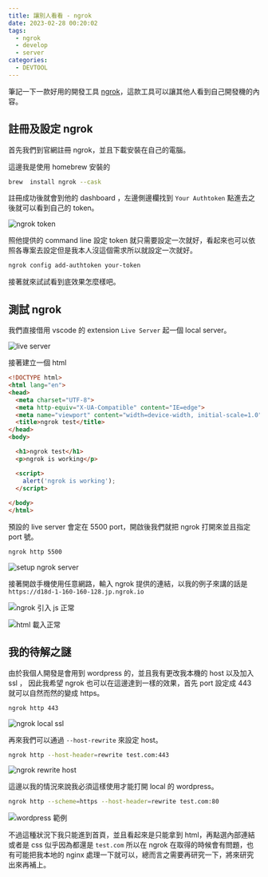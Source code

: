 ```yaml
---
title: 讓別人看看 - ngrok
date: 2023-02-28 00:20:02
tags:
  - ngrok
  - develop
  - server
categories: 
  - DEVTOOL
---
```


筆記一下一款好用的開發工具 [ngrok](https://ngrok.com/)，這款工具可以讓其他人看到自己開發機的內容。

## 註冊及設定 ngrok

首先我們到官網註冊 ngrok，並且下載安裝在自己的電腦。

這邊我是使用 homebrew 安裝的

```bash
brew  install ngrok --cask
```

註冊成功後就會到他的 dashboard ，左邊側邊欄找到 `Your Authtoken` 點進去之後就可以看到自己的 token。

![ngrok token](https://raw.githubusercontent.com/luofreddy/images/main/uPic/2023/02/28/5sts8t.png)

照他提供的 command line 設定 token 就只需要設定一次就好，看起來也可以依照各專案去設定但是我本人沒這個需求所以就設定一次就好。

```bash
ngrok config add-authtoken your-token
```

接著就來試試看到底效果怎麼樣吧。

## 測試 ngrok

我們直接借用 vscode 的 extension `Live Server` 起一個 local server。

![live server](https://raw.githubusercontent.com/luofreddy/images/main/uPic/2023/02/28/WpEVq2.png)

接著建立一個 html

```html
<!DOCTYPE html>
<html lang="en">
<head>
  <meta charset="UTF-8">
  <meta http-equiv="X-UA-Compatible" content="IE=edge">
  <meta name="viewport" content="width=device-width, initial-scale=1.0">
  <title>ngrok test</title>
</head>
<body>

  <h1>ngrok test</h1>
  <p>ngrok is working</p>

  <script>
    alert('ngrok is working');
  </script>
  
</body>
</html>
```

預設的 live server 會定在 5500 port，開啟後我們就把 ngrok 打開來並且指定 port 號。

```bash
ngrok http 5500
```

![setup ngrok server](https://raw.githubusercontent.com/luofreddy/images/main/uPic/2023/02/28/PoDfQ2.png)

接著開啟手機使用任意網路，輸入 ngrok 提供的連結，以我的例子來講的話是 `https://d18d-1-160-160-128.jp.ngrok.io`

![ngrok 引入 js 正常](https://raw.githubusercontent.com/luofreddy/images/main/uPic/2023/02/28/y7VXpp.jpg)

![html 載入正常](https://raw.githubusercontent.com/luofreddy/images/main/uPic/2023/02/28/bRwAHg.jpg)

## 我的待解之謎

由於我個人開發是會用到 wordpress 的，並且我有更改我本機的 host 以及加入 ssl ， 因此我希望 ngrok 也可以在這邊達到一樣的效果，首先 port 設定成 443 就可以自然而然的變成 https。

```bash
ngrok http 443
```

![ngrok local ssl](https://raw.githubusercontent.com/luofreddy/images/main/uPic/2023/02/28/eCCRkU.png)

再來我們可以通過 `--host-rewrite` 來設定 host。

```bash
ngrok http --host-header=rewrite test.com:443
```

![ngrok rewrite host](https://raw.githubusercontent.com/luofreddy/images/main/uPic/2023/02/28/sPTeHx.png)

這邊以我的情況來說我必須這樣使用才能打開 local 的 wordpress。

```bash
ngrok http --scheme=https --host-header=rewrite test.com:80
```

![wordpress 範例](https://raw.githubusercontent.com/luofreddy/images/main/uPic/2023/02/28/1CDr9H.png)

不過這種狀況下我只能進到首頁，並且看起來是只能拿到 html，再點選內部連結或者是 css 似乎因為都還是 `test.com` 所以在 ngrok 在取得的時候會有問題，也有可能把我本地的 nginx 處理一下就可以，總而言之需要再研究一下，將來研究出來再補上。
